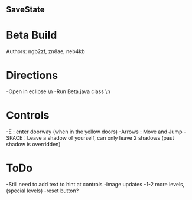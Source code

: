 ## SaveState
# Beta Build
Authors: ngb2zf, zn8ae, neb4kb


# Directions

-Open in eclipse \n 
-Run Beta.java class \n

# Controls
-E : enter doorway (when in the yellow doors)
-Arrows : Move and Jump
-SPACE : Leave a shadow of yourself, can only leave 2 shadows (past shadow is overridden)

# ToDo
-Still need to add text to hint at controls
-image updates
-1-2 more levels, (special levels)
-reset button?



